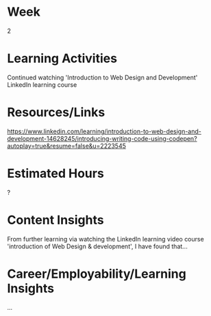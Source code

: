 # Week
2
# Learning Activities
Continued watching 'Introduction to Web Design and Development' LinkedIn learning course
# Resources/Links
https://www.linkedin.com/learning/introduction-to-web-design-and-development-14628245/introducing-writing-code-using-codepen?autoplay=true&resume=false&u=2223545
# Estimated Hours
?
# Content Insights
From further learning via watching the LinkedIn learning video course 'introduction of Web Design & development', I have found that...
# Career/Employability/Learning Insights
...